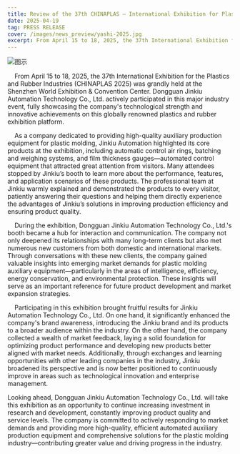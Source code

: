 ```yaml
---
title: Review of the 37th CHINAPLAS – International Exhibition for Plastics and Rubber
date: 2025-04-19
tag: PRESS RELEASE
cover: /images/news_preview/yashi-2025.jpg
excerpt: From April 15 to 18, 2025, the 37th International Exhibition for the Plastics and Rubber Industries (CHINAPLAS 2025) was grandly held at the Shenzhen World Exhibition & Convention Center. Dongguan Jinkiu Automation Technology Co., Ltd. actively participated in this major industry event, fully showcasing the company's technological strength and innovative achievements on this globally renowned plastics and rubber exhibition platform.
---
```


![图示](/images/news/yashi-2025.webp)

    From April 15 to 18, 2025, the 37th International Exhibition for the Plastics and Rubber Industries (CHINAPLAS 2025) was grandly held at the Shenzhen World Exhibition & Convention Center. Dongguan Jinkiu Automation Technology Co., Ltd. actively participated in this major industry event, fully showcasing the company's technological strength and innovative achievements on this globally renowned plastics and rubber exhibition platform.

    As a company dedicated to providing high-quality auxiliary production equipment for plastic molding, Jinkiu Automation highlighted its core products at the exhibition, including automatic control air rings, batching and weighing systems, and film thickness gauges—automated control equipment that attracted great attention from visitors. Many attendees stopped by Jinkiu’s booth to learn more about the performance, features, and application scenarios of these products. The professional team at Jinkiu warmly explained and demonstrated the products to every visitor, patiently answering their questions and helping them directly experience the advantages of Jinkiu’s solutions in improving production efficiency and ensuring product quality.

    During the exhibition, Dongguan Jinkiu Automation Technology Co., Ltd.'s booth became a hub for interaction and communication. The company not only deepened its relationships with many long-term clients but also met numerous new customers from both domestic and international markets. Through conversations with these new clients, the company gained valuable insights into emerging market demands for plastic molding auxiliary equipment—particularly in the areas of intelligence, efficiency, energy conservation, and environmental protection. These insights will serve as an important reference for future product development and market expansion strategies.

    Participating in this exhibition brought fruitful results for Jinkiu Automation Technology Co., Ltd. On one hand, it significantly enhanced the company's brand awareness, introducing the Jinkiu brand and its products to a broader audience within the industry. On the other hand, the company collected a wealth of market feedback, laying a solid foundation for optimizing product performance and developing new products better aligned with market needs. Additionally, through exchanges and learning opportunities with other leading companies in the industry, Jinkiu broadened its perspective and is now better positioned to continuously improve in areas such as technological innovation and enterprise management.

Looking ahead, Dongguan Jinkiu Automation Technology Co., Ltd. will take this exhibition as an opportunity to continue increasing investment in research and development, constantly improving product quality and service levels. The company is committed to actively responding to market demands and providing more high-quality, efficient automated auxiliary production equipment and comprehensive solutions for the plastic molding industry—contributing greater value and driving progress in the industry.
